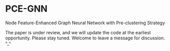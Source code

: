 # PCE-GNN
 Node Feature-Enhanced Graph Neural Network with Pre-clustering Strategy
 
The paper is under review, and we will update the code at the earliest opportunity. Please stay tuned.
Welcome to leave a message for discussion. ^_^
